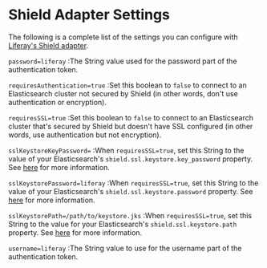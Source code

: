 # Shield Adapter Settings

The following is a complete list of the settings you can configure with
[Liferay's Shield adapter](discover/deployment/-/knowledge_base/7-0/shield).

`password=liferay`
:The String value used for the password part of the authentication token.

`requiresAuthentication=true`
:Set this boolean to `false` to connect to an Elasticsearch cluster not secured
by Shield (in other words, don't use authentication or encryption). 

`requiresSSL=true`
:Set this boolean to `false` to connect to an Elasticsearch cluster that's
secured by Shield but doesn't have SSL configured (in other words, use
authentication but not encryption).

`sslKeystoreKeyPassword=`
:When `requiresSSL=true`, set this String to the value of your Elasticsearch's
`shield.ssl.keystore.key_password` property. See
[here](https://www.elastic.co/guide/en/shield/2.2/ssl-tls.html#enable-ssl) for
more information.

`sslKeystorePassword=liferay`
:When `requiresSSL=true`, set this String to the value of your Elasticsearch's
`shield.ssl.keystore.password` property. See
[here](https://www.elastic.co/guide/en/shield/2.2/ssl-tls.html#enable-ssl) for
more information.

`sslKeystorePath=/path/to/keystore.jks`
:When `requiresSSL=true`, set this String to the value for your Elasticsearch's
`shield.ssl.keystore.path` property. See
[here](https://www.elastic.co/guide/en/shield/2.2/ssl-tls.html#enable-ssl) for
more information.

`username=liferay`
:The String value to use for the username part of the authentication token.
